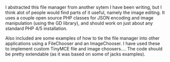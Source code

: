 I abstracted this file manager from another sytem I have been writing, but I think alot of people would find parts of it useful, namely the image editing. It uses a couple open source PHP classes for JSON encoding and image manipulation (using the GD library), and should work on just about any standard PHP 4/5 installation.

Also included are some examples of how to tie the file manager into other applications using a FileChooser and an ImageChooser. I have used these to implement custom TinyMCE file and image choosers.... The code should be pretty extendable (as it was based on some of jacks examples).